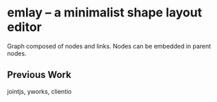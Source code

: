 # emlay – a minimalist shape layout editor

Graph composed of nodes and links. Nodes can be embedded in parent nodes.

## Previous Work
jointjs, yworks, clientio